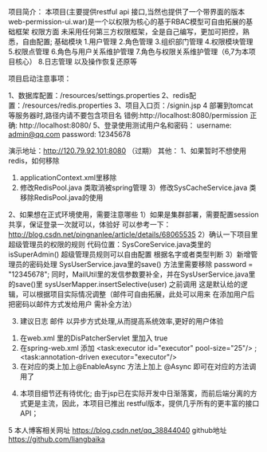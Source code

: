 项目简介：
本项目(主要提供restful api 接口,当然也提供了一个带界面的版本web-permission-ui.war)是一个以权限为核心的基于RBAC模型可自由拓展的基础框架
权限方面 未采用任何第三方权限框架，全是自己编写，更加可把控，熟悉，自由配置;
基础模块
1.用户管理
2.角色管理
3.组织部门管理
4.权限模块管理
5.权限点管理
6.角色与用户关系维护管理
7.角色与权限关系维护管理（6,7为本项目核心）
8.日志管理 以及操作恢复还原等

项目启动注意事项：

1、数据库配置：/resources/settings.properties
2、redis配置：/resources/redis.properties
3、项目入口页：/signin.jsp
4  部署到tomcat等服务器时,路径内请不要包含项目名 错例:http://localhost:8080/permission 正确: http://localhost:8080/
5、登录使用测试用户名和密码：
username: admin@qq.com
password: 12345678

演示地址：http://120.79.92.101:8080  （过期）
其他：
1、如果暂时不想使用redis，如何移除
1) applicationContext.xml里移除 <import resource="redis.xml" />
2) 修改RedisPool.java 类取消被spring管理
3）修改SysCacheService.java 类移除RedisPool.java的使用

2、如果想在正式环境使用，需要注意哪些
1）如果是集群部署，需要配置session共享，保证登录一次就可以，体验好
可以参考一下：http://blog.csdn.net/pingnanlee/article/details/68065535
2）确认一下项目里超级管理员的权限的规则
代码位置：SysCoreService.java类里的isSuperAdmin() 超级管理员规则可以自由配置 根据名字或者类型判断
3）新增管理员的密码处理
SysUserService.java里的save() 方法里需要移除 password = "12345678";
同时，MailUtil里的发信参数要补全，并在SysUserService.java里的save()里 sysUserMapper.insertSelective(user) 之前调用
这是默认给的逻辑，可以根据项目实际情况调整（邮件可自由拓展，此处可以用来 在添加用户后把密码以邮件方式发给用户 需补全方法）

3. 建议日志 邮件 以异步方式处理,从而提高系统效率,更好的用户体验
1) 在web.xml 里的DisPatcherServlet 里加入   <async-supported>true</async-supported>
2) 在spring-web.xml 添加 <task:executor id="executor" pool-size="25"/> ; <task:annotation-driven executor="executor"/>
3) 在对应的类上加上@EnableAsync  方法上加上 @Async 即可在对应的方法调用了

4. 本项目细节还有待优化; 由于jsp已在实际开发中日渐落寞，而前后端分离的方式更是主流，因此，本项目已推出 restful版本，提供几乎所有的更丰富的接口API；

5  本人博客相关网址 https://blog.csdn.net/qq_38844040    github地址 https://github.com/liangbaika




